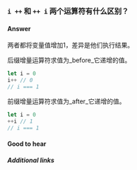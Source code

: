 ### `i ++` 和 `++ i` 两个运算符有什么区别？

#### Answer

两者都将变量值增加1，差异是他们执行结果。

后缀增量运算符求值为_before_它递增的值。

```js
let i = 0
i++ // 0
// i === 1
```

前缀增量运算符求值为_after_它递增的值。

```js
let i = 0
++i // 1
// i === 1
```

#### Good to hear

##### Additional links

<!-- tags: (javascript) -->

<!-- expertise: (0) -->
